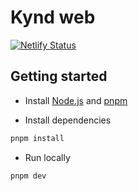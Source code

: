 # Kynd web

[![Netlify Status](https://api.netlify.com/api/v1/badges/06a1aa80-0b5e-4a62-b993-71c1bbcaf65e/deploy-status)](https://app.netlify.com/sites/kynd/deploys)

## Getting started

- Install [Node.js](https://nodejs.org/en/download/) and [pnpm](https://pnpm.io/installation)

- Install dependencies

```bash
pnpm install
```

- Run locally

```bash
pnpm dev
```
